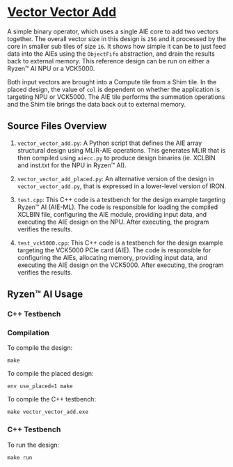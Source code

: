 <!---//===- README.md --------------------------*- Markdown -*-===//
//
// This file is licensed under the Apache License v2.0 with LLVM Exceptions.
// See https://llvm.org/LICENSE.txt for license information.
// SPDX-License-Identifier: Apache-2.0 WITH LLVM-exception
//
// Copyright (C) 2022, Advanced Micro Devices, Inc.
// 
//===----------------------------------------------------------------------===//-->

# <ins>Vector Vector Add</ins>

A simple binary operator, which uses a single AIE core to add two vectors together.  The overall vector size in this design is `256` and it processed by the core in smaller sub tiles of size `16`.  It shows how simple it can be to just feed data into the AIEs using the `ObjectFifo` abstraction, and drain the results back to external memory.  This reference design can be run on either a Ryzen™ AI NPU or a VCK5000.

Both input vectors are brought into a Compute tile from a Shim tile. In the placed design, the value of `col` is dependent on whether the application is targeting NPU or VCK5000. The AIE tile performs the summation operations and the Shim tile brings the data back out to external memory.

## Source Files Overview

1. `vector_vector_add.py`: A Python script that defines the AIE array structural design using MLIR-AIE operations. This generates MLIR that is then compiled using `aiecc.py` to produce design binaries (ie. XCLBIN and inst.txt for the NPU in Ryzen™ AI). 

1. `vector_vector_add_placed.py`: An alternative version of the design in `vector_vector_add.py`, that is expressed in a lower-level version of IRON.

1. `test.cpp`: This C++ code is a testbench for the design example targeting Ryzen™ AI (AIE-ML). The code is responsible for loading the compiled XCLBIN file, configuring the AIE module, providing input data, and executing the AIE design on the NPU. After executing, the program verifies the results.

1. `test_vck5000.cpp`: This C++ code is a testbench for the design example targeting the VCK5000 PCIe card (AIE). The code is responsible for configuring the AIEs, allocating memory, providing input data, and executing the AIE design on the VCK5000. After executing, the program verifies the results.

## Ryzen™ AI Usage

### C++ Testbench

### Compilation

To compile the design:
```shell
make
```

To compile the placed design:
```shell
env use_placed=1 make
```

To compile the C++ testbench:
```shell
make vector_vector_add.exe
```

### C++ Testbench

To run the design:

```shell
make run
```

